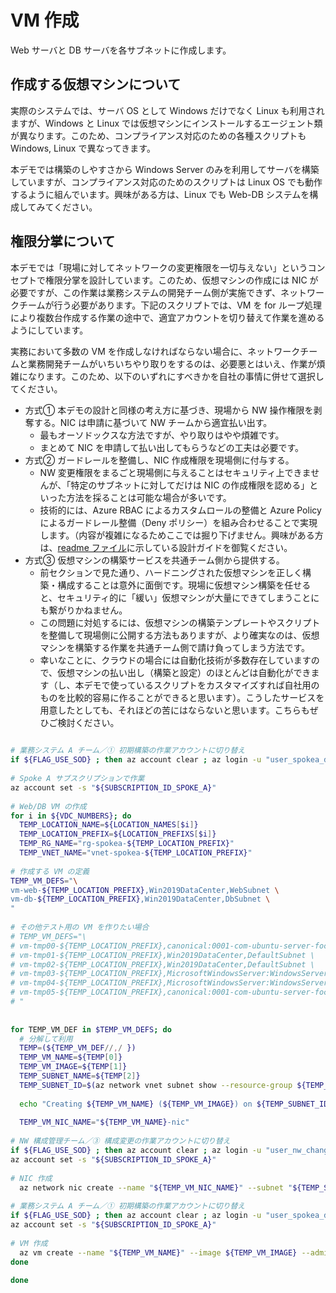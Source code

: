 # VM 作成

Web サーバと DB サーバを各サブネットに作成します。

## 作成する仮想マシンについて

実際のシステムでは、サーバ OS として Windows だけでなく Linux も利用されますが、Windows と Linux では仮想マシンにインストールするエージェント類が異なります。このため、コンプライアンス対応のための各種スクリプトも Windows, Linux で異なってきます。

本デモでは構築のしやすさから Windows Server のみを利用してサーバを構築していますが、コンプライアンス対応のためのスクリプトは Linux OS でも動作するように組んでいます。興味がある方は、Linux でも Web-DB システムを構成してみてください。

## 権限分掌について

本デモでは「現場に対してネットワークの変更権限を一切与えない」というコンセプトで権限分掌を設計しています。このため、仮想マシンの作成には NIC が必要ですが、この作業は業務システムの開発チーム側が実施できず、ネットワークチームが行う必要があります。下記のスクリプトでは、VM を for ループ処理により複数台作成する作業の途中で、適宜アカウントを切り替えて作業を進めるようにしています。

実務において多数の VM を作成しなければならない場合に、ネットワークチームと業務開発チームがいちいちやり取りをするのは、必要悪とはいえ、作業が煩雑になります。このため、以下のいずれにすべきかを自社の事情に併せて選択してください。

- 方式① 本デモの設計と同様の考え方に基づき、現場から NW 操作権限を剥奪する。NIC は申請に基づいて NW チームから適宜払い出す。
  - 最もオーソドックスな方法ですが、やり取りはやや煩雑です。
  - まとめて NIC を申請して払い出してもらうなどの工夫は必要です。
- 方式② ガードレールを整備し、NIC 作成権限を現場側に付与する。
  - NW 変更権限をまるごと現場側に与えることはセキュリティ上できませんが、「特定のサブネットに対してだけは NIC の作成権限を認める」といった方法を採ることは可能な場合が多いです。
  - 技術的には、Azure RBAC によるカスタムロールの整備と Azure Policy によるガードレール整備（Deny ポリシー）を組み合わせることで実現します。（内容が複雑になるためここでは掘り下げません。興味がある方は、[readme ファイル](/readme.md)に示している設計ガイドを御覧ください。
- 方式③ 仮想マシンの構築サービスを共通チーム側から提供する。
  - 前セクションで見た通り、ハードニングされた仮想マシンを正しく構築・構成することは意外に面倒です。現場に仮想マシン構築を任せると、セキュリティ的に「緩い」仮想マシンが大量にできてしまうことにも繋がりかねません。
  - この問題に対処するには、仮想マシンの構築テンプレートやスクリプトを整備して現場側に公開する方法もありますが、より確実なのは、仮想マシンを構築する作業を共通チーム側で請け負ってしまう方法です。
  - 幸いなことに、クラウドの場合には自動化技術が多数存在していますので、仮想マシンの払い出し（構築と設定）のほとんどは自動化ができます（し、本デモで使っているスクリプトをカスタマイズすれば自社用のものを比較的容易に作ることができると思います）。こうしたサービスを用意したとしても、それほどの苦にはならないと思います。こちらもぜひご検討ください。

```bash
 
# 業務システム A チーム／① 初期構築の作業アカウントに切り替え
if ${FLAG_USE_SOD} ; then az account clear ; az login -u "user_spokea_dev@${PRIMARY_DOMAIN_NAME}" -p "${ADMIN_PASSWORD}" ; fi
 
# Spoke A サブスクリプションで作業
az account set -s "${SUBSCRIPTION_ID_SPOKE_A}"
 
# Web/DB VM の作成
for i in ${VDC_NUMBERS}; do
  TEMP_LOCATION_NAME=${LOCATION_NAMES[$i]}
  TEMP_LOCATION_PREFIX=${LOCATION_PREFIXS[$i]}
  TEMP_RG_NAME="rg-spokea-${TEMP_LOCATION_PREFIX}"
  TEMP_VNET_NAME="vnet-spokea-${TEMP_LOCATION_PREFIX}"
 
# 作成する VM の定義
TEMP_VM_DEFS="\
vm-web-${TEMP_LOCATION_PREFIX},Win2019DataCenter,WebSubnet \
vm-db-${TEMP_LOCATION_PREFIX},Win2019DataCenter,DbSubnet \
"
 
# その他テスト用の VM を作りたい場合
# TEMP_VM_DEFS="\
# vm-tmp00-${TEMP_LOCATION_PREFIX},canonical:0001-com-ubuntu-server-focal:20_04-lts-gen2:latest,DefaultSubnet \
# vm-tmp01-${TEMP_LOCATION_PREFIX},Win2019DataCenter,DefaultSubnet \
# vm-tmp02-${TEMP_LOCATION_PREFIX},Win2019DataCenter,DefaultSubnet \
# vm-tmp03-${TEMP_LOCATION_PREFIX},MicrosoftWindowsServer:WindowsServer:2022-datacenter-azure-edition:latest,DefaultSubnet \
# vm-tmp04-${TEMP_LOCATION_PREFIX},MicrosoftWindowsServer:WindowsServer:2022-datacenter-azure-edition-core:latest,DefaultSubnet \
# vm-tmp05-${TEMP_LOCATION_PREFIX},canonical:0001-com-ubuntu-server-focal:20_04-lts-gen2:latest,DefaultSubnet \
# "
 
 
for TEMP_VM_DEF in $TEMP_VM_DEFS; do
  # 分解して利用
  TEMP=(${TEMP_VM_DEF//,/ })
  TEMP_VM_NAME=${TEMP[0]}
  TEMP_VM_IMAGE=${TEMP[1]}
  TEMP_SUBNET_NAME=${TEMP[2]}
  TEMP_SUBNET_ID=$(az network vnet subnet show --resource-group ${TEMP_RG_NAME} --vnet-name ${TEMP_VNET_NAME} --name ${TEMP_SUBNET_NAME} --query id -o tsv)
 
  echo "Creating ${TEMP_VM_NAME} (${TEMP_VM_IMAGE}) on ${TEMP_SUBNET_ID}..."
 
  TEMP_VM_NIC_NAME="${TEMP_VM_NAME}-nic"
 
# NW 構成管理チーム／③ 構成変更の作業アカウントに切り替え
if ${FLAG_USE_SOD} ; then az account clear ; az login -u "user_nw_change@${PRIMARY_DOMAIN_NAME}" -p "${ADMIN_PASSWORD}" ; fi
az account set -s "${SUBSCRIPTION_ID_SPOKE_A}"
 
# NIC 作成
  az network nic create --name "${TEMP_VM_NIC_NAME}" --subnet "${TEMP_SUBNET_ID}" --resource-group "${TEMP_RG_NAME}" --location ${TEMP_LOCATION_NAME}
 
# 業務システム A チーム／① 初期構築の作業アカウントに切り替え
if ${FLAG_USE_SOD} ; then az account clear ; az login -u "user_spokea_dev@${PRIMARY_DOMAIN_NAME}" -p "${ADMIN_PASSWORD}" ; fi
az account set -s "${SUBSCRIPTION_ID_SPOKE_A}"
 
# VM 作成
  az vm create --name "${TEMP_VM_NAME}" --image ${TEMP_VM_IMAGE} --admin-username $ADMIN_USERNAME --admin-password $ADMIN_PASSWORD --nics "${TEMP_VM_NIC_NAME}" --resource-group "${TEMP_RG_NAME}" --location ${TEMP_LOCATION_NAME} --size Standard_D2s_v3
done
 
done

```
